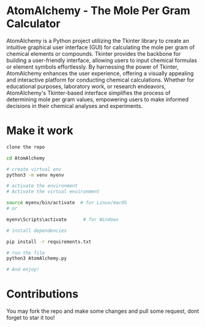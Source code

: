 # AtomAlchemy - The Mole Per Gram Calculator
AtomAlchemy is a Python project utilizing the Tkinter library to create an intuitive graphical user interface (GUI) for calculating the mole per gram of chemical elements or compounds. Tkinter provides the backbone for building a user-friendly interface, allowing users to input chemical formulas or element symbols effortlessly. By harnessing the power of Tkinter, AtomAlchemy enhances the user experience, offering a visually appealing and interactive platform for conducting chemical calculations. Whether for educational purposes, laboratory work, or research endeavors, AtomAlchemy's Tkinter-based interface simplifies the process of determining mole per gram values, empowering users to make informed decisions in their chemical analyses and experiments.

# Make it work
```bash
clone the repo

cd AtomAlchemy

# create virtual env
python3 -m venv myenv

# activate the environment
# Activate the virtual environment

source myenv/bin/activate  # for Linux/macOS
# or

myenv\Scripts\activate      # for Windows

# install dependencies

pip install -r requirements.txt

# run the file
python3 AtomAlchemy.py

# And enjoy!

```
# Contributions

You may fork the repo and make some changes and pull some request, dont forget to star it too!

